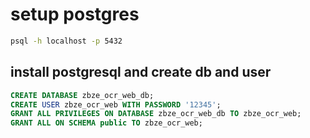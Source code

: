 # setup postgres
```sh
psql -h localhost -p 5432
```

## install postgresql and create db and user
```sql
CREATE DATABASE zbze_ocr_web_db;
CREATE USER zbze_ocr_web WITH PASSWORD '12345';
GRANT ALL PRIVILEGES ON DATABASE zbze_ocr_web_db TO zbze_ocr_web;
GRANT ALL ON SCHEMA public TO zbze_ocr_web;
```